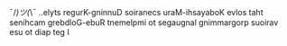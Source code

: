 
¯/_)ツ(_\¯ ..elyts regurK-gninnuD soiranecs uraM-ihsayaboK evlos taht senihcam grebdloG-ebuR tnemelpmi ot segaugnal gnimmargorp suoirav esu ot diap teg I

[//]: # ( vim:set ts=2 sw=2 et syn=markdown: )
